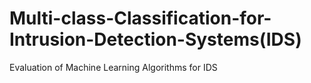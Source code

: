 # Multi-class-Classification-for-Intrusion-Detection-Systems(IDS)
Evaluation  of Machine Learning Algorithms  for IDS
